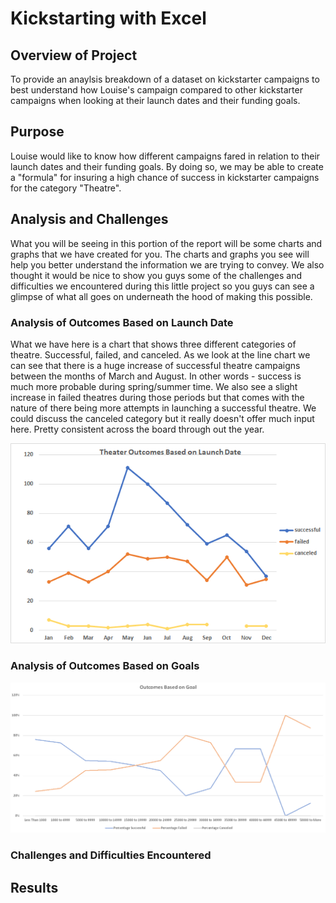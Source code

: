 # Kickstarting with Excel

## Overview of Project
To provide an anaylsis breakdown of a dataset on kickstarter campaigns to best understand how Louise's campaign compared to other kickstarter campaigns when looking at their launch dates and their funding goals.

## Purpose
Louise would like to know how different campaigns fared in relation to their launch dates and their funding goals. By doing so, we may be able to create a "formula" for insuring a high chance of success in kickstarter campaigns for the category "Theatre".

## Analysis and Challenges
What you will be seeing in this portion of the report will be some charts and graphs that we have created for you. The charts and graphs you see will help you better understand the information we are trying to convey. We also thought it would be nice to show you guys some of the challenges and difficulties we encountered during this little project so you guys can see a glimpse of what all goes on underneath the hood of making this possible.

### Analysis of Outcomes Based on Launch Date
 What we have here is a chart that shows three different categories of theatre. Successful, failed, and canceled. As we look at the line chart we can see that there is a huge increase of successful theatre campaigns between the months of March and August. In other words - success is much more probable during spring/summer time. We also see a slight increase in failed theatres during those periods but that comes with the nature of there being more attempts in launching a successful theatre. We could discuss the canceled category but it really doesn't offer much input here. Pretty consistent across the board through out the year.

![](Charts_and_Graphs/Theater_Outcomes_vs_Launch.png)

### Analysis of Outcomes Based on Goals
![](Charts_and_Graphs/Outcomes_vs_Goals.png)
### Challenges and Difficulties Encountered

## Results
